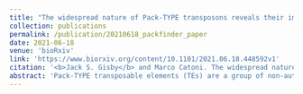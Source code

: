 ```yaml
---
title: "The widespread nature of Pack-TYPE transposons reveals their importance for plant genome evolution"
collection: publications
permalink: /publication/20210618_packfinder_paper
date: 2021-06-18
venue: 'bioRxiv'
link: 'https://www.biorxiv.org/content/10.1101/2021.06.18.448592v1'
citation: '<b>Jack S. Gisby</b> and Marco Catoni. The widespread nature of Pack-TYPE transposons reveals their importance for plant genome evolution. <i>bioRxiv</i> 2021.06.18.448592 (2021) doi:10.1101/2021.06.18.448592.'
abstract: 'Pack-TYPE transposable elements (TEs) are a group of non-autonomous DNA transposons found in plants. These elements can efficiently capture and shuffle coding DNA across the host genome, accelerating the evolution of genes. Despite their relevance for plant genome plasticity, the detection and study of Pack-TYPE TEs are challenging due to the high similarity these elements have with genes. Here, we produced an automated annotation procedure designed to study Pack-TYPE elements and used it to successfully annotate and analyse more than 4000 new Pack-TYPE TEs in the rice and maize genomes. Our analysis indicates that Pack-TYPE TEs are an abundant and heterogeneous group of elements. We found that these elements are associated with all main superfamilies of Class II DNA transposons in plants and likely share a similar mechanism to capture new chromosomal DNA sequences. Furthermore, we report examples of the direct contribution of these TEs to coding genes, suggesting a generalised and extensive role of Pack-TYPE TEs in plant genome evolution.'
---
```


